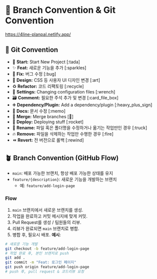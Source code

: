 # 🎯 Branch Convention & Git Convention

https://4line-planpal.netlify.app/

## 🎯 Git Convention

- 🎉 **Start:** Start New Project [:tada]
- ✨ **Feat:** 새로운 기능을 추가 [:sparkles]
- 🐛 **Fix:** 버그 수정 [:bug]
- 🎨 **Design:** CSS 등 사용자 UI 디자인 변경 [:art]
- ♻️ **Refactor:** 코드 리팩토링 [:recycle]
- 🔧 **Settings:** Changing configuration files [:wrench]
- 🗃️ **Comment:** 필요한 주석 추가 및 변경 [:card_file_box]
- ➕ **Dependency/Plugin:** Add a dependency/plugin [:heavy_plus_sign]
- 📝 **Docs:** 문서 수정 [:memo]
- 🔀 **Merge:** Merge branches [:twisted_rightwards_arrows:]
- 🚀 **Deploy:** Deploying stuff [:rocket]
- 🚚 **Rename:** 파일 혹은 폴더명을 수정하거나 옮기는 작업만인 경우 [:truck]
- 🔥 **Remove:** 파일을 삭제하는 작업만 수행한 경우 [:fire]
- ⏪️ **Revert:** 전 버전으로 롤백 [:rewind]

## 🪴 Branch Convention (GitHub Flow)

- `main`: 배포 가능한 브랜치, 항상 배포 가능한 상태를 유지
- `feature/{description}`: 새로운 기능을 개발하는 브랜치
  - 예: `feature/add-login-page`

### Flow

1. `main` 브랜치에서 새로운 브랜치를 생성.
2. 작업을 완료하고 커밋 메시지에 맞게 커밋.
3. Pull Request를 생성 / 팀원들의 리뷰.
4. 리뷰가 완료되면 `main` 브랜치로 병합.
5. 병합 후, 필요시 배포.
   **예시**:

```bash
# 새로운 기능 개발
git checkout -b feature/add-login-page
# 작업 완료 후, 본인 브랜치로 push
git add .
git commit -m "Feat: 로그인 페이지"
git push origin feature/add-login-page
# push 후, pull request & 코드리뷰 요청
```
